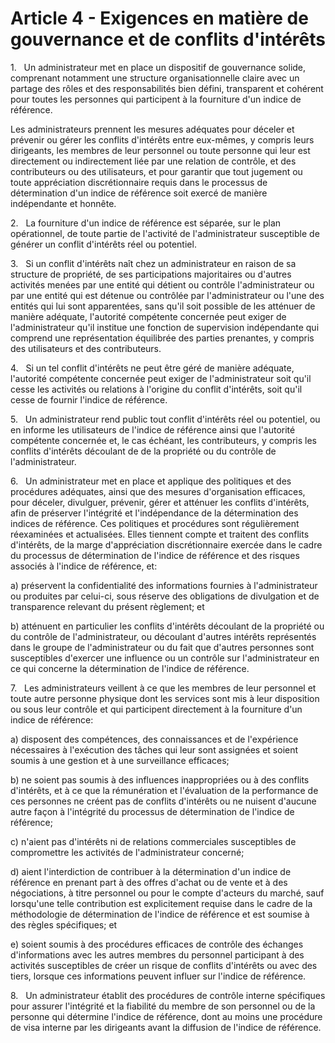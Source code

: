 # Article 4 - Exigences en matière de gouvernance et de conflits d'intérêts


1.   Un administrateur met en place un dispositif de gouvernance solide, comprenant notamment une structure organisationnelle claire avec un partage des rôles et des responsabilités bien défini, transparent et cohérent pour toutes les personnes qui participent à la fourniture d'un indice de référence.

Les administrateurs prennent les mesures adéquates pour déceler et prévenir ou gérer les conflits d'intérêts entre eux-mêmes, y compris leurs dirigeants, les membres de leur personnel ou toute personne qui leur est directement ou indirectement liée par une relation de contrôle, et des contributeurs ou des utilisateurs, et pour garantir que tout jugement ou toute appréciation discrétionnaire requis dans le processus de détermination d'un indice de référence soit exercé de manière indépendante et honnête.

2.   La fourniture d'un indice de référence est séparée, sur le plan opérationnel, de toute partie de l'activité de l'administrateur susceptible de générer un conflit d'intérêts réel ou potentiel.

3.   Si un conflit d'intérêts naît chez un administrateur en raison de sa structure de propriété, de ses participations majoritaires ou d'autres activités menées par une entité qui détient ou contrôle l'administrateur ou par une entité qui est détenue ou contrôlée par l'administrateur ou l'une des entités qui lui sont apparentées, sans qu'il soit possible de les atténuer de manière adéquate, l'autorité compétente concernée peut exiger de l'administrateur qu'il institue une fonction de supervision indépendante qui comprend une représentation équilibrée des parties prenantes, y compris des utilisateurs et des contributeurs.

4.   Si un tel conflit d'intérêts ne peut être géré de manière adéquate, l'autorité compétente concernée peut exiger de l'administrateur soit qu'il cesse les activités ou relations à l'origine du conflit d'intérêts, soit qu'il cesse de fournir l'indice de référence.

5.   Un administrateur rend public tout conflit d'intérêts réel ou potentiel, ou en informe les utilisateurs de l'indice de référence ainsi que l'autorité compétente concernée et, le cas échéant, les contributeurs, y compris les conflits d'intérêts découlant de de la propriété ou du contrôle de l'administrateur.

6.   Un administrateur met en place et applique des politiques et des procédures adéquates, ainsi que des mesures d'organisation efficaces, pour déceler, divulguer, prévenir, gérer et atténuer les conflits d'intérêts, afin de préserver l'intégrité et l'indépendance de la détermination des indices de référence. Ces politiques et procédures sont régulièrement réexaminées et actualisées. Elles tiennent compte et traitent des conflits d'intérêts, de la marge d'appréciation discrétionnaire exercée dans le cadre du processus de détermination de l'indice de référence et des risques associés à l'indice de référence, et:

a) préservent la confidentialité des informations fournies à l'administrateur ou produites par celui-ci, sous réserve des obligations de divulgation et de transparence relevant du présent règlement; et

b) atténuent en particulier les conflits d'intérêts découlant de la propriété ou du contrôle de l'administrateur, ou découlant d'autres intérêts représentés dans le groupe de l'administrateur ou du fait que d'autres personnes sont susceptibles d'exercer une influence ou un contrôle sur l'administrateur en ce qui concerne la détermination de l'indice de référence.

7.   Les administrateurs veillent à ce que les membres de leur personnel et toute autre personne physique dont les services sont mis à leur disposition ou sous leur contrôle et qui participent directement à la fourniture d'un indice de référence:

a) disposent des compétences, des connaissances et de l'expérience nécessaires à l'exécution des tâches qui leur sont assignées et soient soumis à une gestion et à une surveillance efficaces;

b) ne soient pas soumis à des influences inappropriées ou à des conflits d'intérêts, et à ce que la rémunération et l'évaluation de la performance de ces personnes ne créent pas de conflits d'intérêts ou ne nuisent d'aucune autre façon à l'intégrité du processus de détermination de l'indice de référence;

c) n'aient pas d'intérêts ni de relations commerciales susceptibles de compromettre les activités de l'administrateur concerné;

d) aient l'interdiction de contribuer à la détermination d'un indice de référence en prenant part à des offres d'achat ou de vente et à des négociations, à titre personnel ou pour le compte d'acteurs du marché, sauf lorsqu'une telle contribution est explicitement requise dans le cadre de la méthodologie de détermination de l'indice de référence et est soumise à des règles spécifiques; et

e) soient soumis à des procédures efficaces de contrôle des échanges d'informations avec les autres membres du personnel participant à des activités susceptibles de créer un risque de conflits d'intérêts ou avec des tiers, lorsque ces informations peuvent influer sur l'indice de référence.

8.   Un administrateur établit des procédures de contrôle interne spécifiques pour assurer l'intégrité et la fiabilité du membre de son personnel ou de la personne qui détermine l'indice de référence, dont au moins une procédure de visa interne par les dirigeants avant la diffusion de l'indice de référence.
